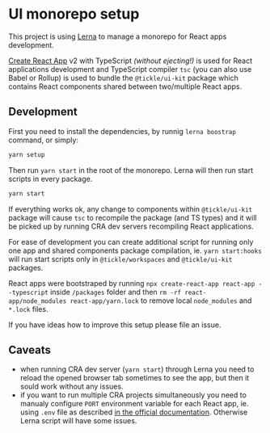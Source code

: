 # UI monorepo setup

This project is using [Lerna](https://github.com/lerna/lerna) to manage a monorepo for React apps development.

[Create React App](https://github.com/facebook/create-react-app) v2 with TypeScript _(without ejecting!)_ is used for React applications development and TypeScript compiler `tsc` (you can also use Babel or Rollup) is used to bundle the `@tickle/ui-kit` package which contains React components shared between two/multiple React apps.

## Development

First you need to install the dependencies, by runnig `lerna boostrap` command, or simply:

```javascript
yarn setup
```

Then run `yarn start` in the root of the monorepo. Lerna will then run start scripts in every package.

```javascript
yarn start
```

If everything works ok, any change to components within `@tickle/ui-kit` package will cause `tsc` to recompile the package (and TS types) and it will be picked up by running CRA dev servers recompiling React applications.

For ease of development you can create additional script for running only one app and shared components package compilation, ie. `yarn start:hooks` will run start scripts only in `@tickle/workspaces` and `@tickle/ui-kit` packages.

React apps were bootstraped by running `npx create-react-app react-app --typescript` inside `/packages` folder and then `rm -rf react-app/node_modules react-app/yarn.lock` to remove local `node_modules` and `*.lock` files.

If you have ideas how to improve this setup please file an issue.

## Caveats

- when running CRA dev server (`yarn start`) through Lerna you need to reload the opened browser tab sometimes to see the app, but then it sould work without any issues.
- if you want to run multiple CRA projects simultaneously you need to manualy configure `PORT` environment variable for each React app, ie. using `.env` file as described [in the official documentation](https://facebook.github.io/create-react-app/docs/advanced-configuration). Otherwise Lerna script will have some issues.
